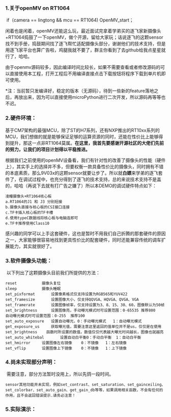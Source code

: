 ### 1.关于openMV on RT1064

​	if（camera == lingtong && mcu == RT1064)
 	 OpenMV_start；

​	闲着也是闲着，openMV还能这么玩，最近面试完拿着学弟买的逐飞家新摄像头+RT1064捣鼓了一下openMV，做个开源，留给大家玩；话说逐飞的这颗sensor找不到手册，捣鼓期间找了逐飞帮忙适配摄像头部分，谢谢他们的技术支持，但是用逐飞家平台也算广告啦，鸡腿我就不要了，群主你看到了去github给我点星星就行了，哈哈。

​	由于openmv源码较多，因此编译时间比较长，如果不需要查看或者修改源码的可以直接使用本工程，打开工程后不用编译直接点击下载按钮将程序下载到单片机即可使用。

​	*注：当前暂只发编译好，稳定的版本（无源码），待到一些新的feature落地之后，再放出来，因为可以直接使用microPython进行二次开发，所以源码再等等也不迟。

### 2.硬件环境：

​	基于CM7架构的最强MCU，除了ST的H7系列，还有NXP推出的RT10xx系列的MCU，我们想做的就是能够保证足够的运算资源的同时，还能在性价比上能够得到提升，那这一点非RT1064莫属。**在这里，我首先要感谢开源社区的大佬们先前的努力，让我们的项目计划得以平稳推进。**

​	根据我们之前使用的openMV设备看，我们有针对性的改善了摄像头的性能（硬件上），其实手上的选择并不多，但要权衡一款具备性价比的摄像头，同时拥有不错的本底素质，那么9V03x的这颗sensor就要让步了。所以就**白嫖**来学弟的逐飞套件了，在调试过程中，也充分得到了逐飞的技术支持，总的来说技术支持不是盖的，哈哈（再说下去就有打广告之嫌了）所以本DEMO的调试硬件特点如下：

```
凌瞳摄像头+RT1064核心板
a.RT1064的J1 和 J3 分别短接
b.摄像头直接与核心板的CSI接口连接
c.TF卡插入核心板的TF卡槽
d.使用typeC数据线将核心板与电脑连即可
e.TF卡推荐使用Class10
```

​	感兴趣的同学可以上手这套硬件，这也是暂时不用我们自己折腾的那套硬件的原因之一，大家能够很容易地找到更具性价比的配套硬件，同时还能兼容传统的调车扩展能力，其实就很好了。

### 3.软件摄像头功能：

​	以下列出了这颗摄像头目前我们所提供的方法：

```
reset 			摄像头复位
sleep			摄像头睡眠
set_pixformat		设置像素格式仅支持设置为RGB565和YUV422
set_framesize		设置图像大小，仅支持QQVGA、HQVGA、QVGA、VGA
set_framerate		设置图像帧率，仅支持设置为3、8、15、30、60，图像默认为50帧
set_brightness		设置图像亮，手动曝光模式时可设置范围：0-65535 推荐800  	自动曝光模式时可设置范围：0-255  推荐100
set_auto_exposure	设置自动曝光，0：手动曝光模式   1：自动曝光模式
get_exposure_us		获取曝光值，需要注意这里返回的值单位并不是us，仅仅是在使用set_brightness 	函数时所设置的数值，数值仅仅代表越大曝光时间越长，图像也就越亮
set_auto_whitebal		设置自动白平衡0：手动白平衡  1：自动白平衡
set_hmirror		设置图像左右镜像	0：不镜像	1：左右镜像
set_vflip		设置图像上下镜像	0：不镜像	1：上下镜像
```

### 4.尚未实现部分声明：

​	需要注意，部分方法暂时没用上，所以先鸽一段时间。

```
sensor其他功能并未实现，例如set_contrast、set_saturation、set_gainceiling、set_colorbar、set_auto_gain、get_gain_db等等，如果调用相关函数，不会有任何的作用，且不会返回错误提示.请务必注意！
```

### 5.实际演示：



